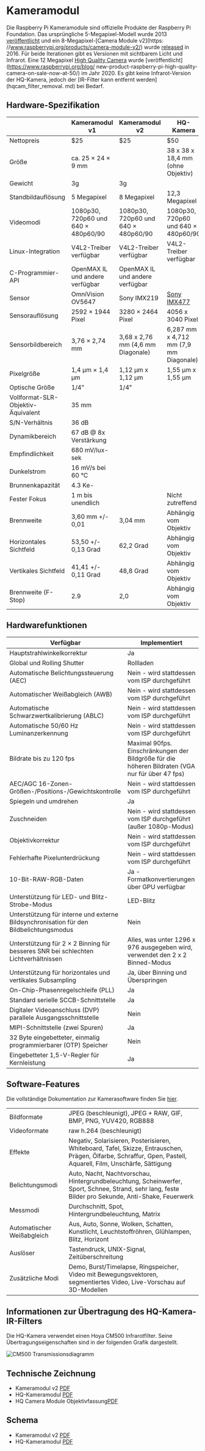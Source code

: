 # Kameramodul

Die Raspberry Pi Kameramodule sind offizielle Produkte der Raspberry Pi Foundation. Das ursprüngliche 5-Megapixel-Modell wurde 2013 [veröffentlicht](https://www.raspberrypi.org/blog/camera-board-available-for-sale/) und ein 8-Megapixel-[Camera Module v2](https: //www.raspberrypi.org/products/camera-module-v2/) wurde [released](https://www.raspberrypi.org/blog/new-8-megapixel-camera-board-sale-25/) in 2016. Für beide Iterationen gibt es Versionen mit sichtbarem Licht und Infrarot. Eine 12 Megapixel [High Quality Camera](https://www.raspberrypi.org/products/raspberry-pi-high-quality-camera/) wurde [veröffentlicht](https://www.raspberrypi.org/blog/ new-product-raspberry-pi-high-quality-camera-on-sale-now-at-50/) im Jahr 2020. Es gibt keine Infrarot-Version der HQ-Kamera, jedoch der [IR-Filter kann entfernt werden](hqcam_filter_removal. md) bei Bedarf.

## Hardware-Spezifikation

| | Kameramodul v1 | Kameramodul v2 | HQ-Kamera |
| --- | --- | --- | --- |
| Nettopreis | $25 | $25 | $50 |
| Größe | ca. 25 × 24 × 9 mm | | 38 x 38 x 18,4 mm (ohne Objektiv) |
| Gewicht | 3g | 3g | |
| Standbildauflösung | 5 Megapixel | 8 Megapixel | 12,3 Megapixel |
| Videomodi | 1080p30, 720p60 und 640 × 480p60/90 | 1080p30, 720p60 und 640 × 480p60/90 | 1080p30, 720p60 und 640 × 480p60/90 |
| Linux-Integration | V4L2-Treiber verfügbar | V4L2-Treiber verfügbar | V4L2-Treiber verfügbar |
| C-Programmier-API | OpenMAX IL und andere verfügbar | OpenMAX IL und andere verfügbar | |
| Sensor | OmniVision OV5647 | Sony IMX219 | [Sony IMX477](https://www.sony-semicon.co.jp/products/common/pdf/IMX477-AACK_Flyer.pdf) |
| Sensorauflösung | 2592 × 1944 Pixel | 3280 × 2464 Pixel | 4056 x 3040 Pixel|
| Sensorbildbereich | 3,76 × 2,74 mm | 3,68 x 2,76 mm (4,6 mm Diagonale) | 6,287 mm x 4,712 mm (7,9 mm Diagonale) |
| Pixelgröße | 1,4 µm × 1,4 µm | 1,12 µm x 1,12 µm | 1,55 µm x 1,55 µm |
| Optische Größe | 1/4" | 1/4" | |
| Vollformat-SLR-Objektiv-Äquivalent | 35 mm | | |
| S/N-Verhältnis | 36 dB | | |
| Dynamikbereich | 67 dB @ 8x Verstärkung | | |
| Empfindlichkeit | 680 mV/lux-sek | | |
| Dunkelstrom | 16 mV/s bei 60 °C | | |
| Brunnenkapazität | 4.3 Ke- | | |
| Fester Fokus | 1 m bis unendlich | | Nicht zutreffend |
| Brennweite | 3,60 mm +/- 0,01 | 3,04 mm | Abhängig vom Objektiv |
| Horizontales Sichtfeld | 53,50 +/- 0,13 Grad | 62,2 Grad | Abhängig vom Objektiv|
| Vertikales Sichtfeld | 41,41 +/- 0,11 Grad | 48,8 Grad | Abhängig vom Objektiv |
| Brennweite (F-Stop) | 2.9 | 2,0 | Abhängig vom Objektiv |

## Hardwarefunktionen

| Verfügbar | Implementiert |
| --- | --- |
| Hauptstrahlwinkelkorrektur | Ja |
| Global und Rolling Shutter | Rollladen |
| Automatische Belichtungssteuerung (AEC) | Nein - wird stattdessen vom ISP durchgeführt |
| Automatischer Weißabgleich (AWB) | Nein - wird stattdessen vom ISP durchgeführt |
| Automatische Schwarzwertkalibrierung (ABLC) | Nein - wird stattdessen vom ISP durchgeführt |
| Automatische 50/60 Hz Luminanzerkennung | Nein - wird stattdessen vom ISP durchgeführt |
| Bildrate bis zu 120 fps | Maximal 90fps. Einschränkungen der Bildgröße für die höheren Bildraten (VGA nur für über 47 fps) |
| AEC/AGC 16-Zonen-Größen-/Positions-/Gewichtskontrolle | Nein - wird stattdessen vom ISP durchgeführt |
| Spiegeln und umdrehen | Ja |
| Zuschneiden | Nein - wird stattdessen vom ISP durchgeführt (außer 1080p-Modus) |
| Objektivkorrektur | Nein - wird stattdessen vom ISP durchgeführt |
| Fehlerhafte Pixelunterdrückung | Nein - wird stattdessen vom ISP durchgeführt |
| 10-Bit-RAW-RGB-Daten | Ja - Formatkonvertierungen über GPU verfügbar |
| Unterstützung für LED- und Blitz-Strobe-Modus | LED-Blitz |
| Unterstützung für interne und externe Bildsynchronisation für den Bildbelichtungsmodus | Nein |
| Unterstützung für 2 × 2 Binning für besseres SNR bei schlechten Lichtverhältnissen | Alles, was unter 1296 x 976 ausgegeben wird, verwendet den 2 x 2 Binned-Modus |
| Unterstützung für horizontales und vertikales Subsampling | Ja, über Binning und Überspringen |
| On-Chip-Phasenregelschleife (PLL) | Ja |
| Standard serielle SCCB-Schnittstelle | Ja |
| Digitaler Videoanschluss (DVP) parallele Ausgangsschnittstelle | Nein |
| MIPI-Schnittstelle (zwei Spuren) | Ja |
| 32 Byte eingebetteter, einmalig programmierbarer (OTP) Speicher | Nein |
| Eingebetteter 1,5-V-Regler für Kernleistung | Ja |

## Software-Features

Die vollständige Dokumentation zur Kamerasoftware finden Sie [hier](../../raspbian/applications/camera.md).

| | |
| --- | --- |
| Bildformate | JPEG (beschleunigt), JPEG + RAW, GIF, BMP, PNG, YUV420, RGB888 |
| Videoformate | raw h.264 (beschleunigt) |
| Effekte | Negativ, Solarisieren, Posterisieren, Whiteboard, Tafel, Skizze, Entrauschen, Prägen, Ölfarbe, Schraffur, Gpen, Pastell, Aquarell, Film, Unschärfe, Sättigung |
| Belichtungsmodi |Auto, Nacht, Nachtvorschau, Hintergrundbeleuchtung, Scheinwerfer, Sport, Schnee, Strand, sehr lang, feste Bilder pro Sekunde, Anti-Shake, Feuerwerk |
| Messmodi | Durchschnitt, Spot, Hintergrundbeleuchtung, Matrix |
| Automatischer Weißabgleich | Aus, Auto, Sonne, Wolken, Schatten, Kunstlicht, Leuchtstoffröhren, Glühlampen, Blitz, Horizont |
| Auslöser | Tastendruck, UNIX-Signal, Zeitüberschreitung |
| Zusätzliche Modi | Demo, Burst/Timelapse, Ringspeicher, Video mit Bewegungsvektoren, segmentiertes Video, Live-Vorschau auf 3D-Modellen |

## Informationen zur Übertragung des HQ-Kamera-IR-Filters

Die HQ-Kamera verwendet einen Hoya CM500 Infrarotfilter. Seine Übertragungseigenschaften sind in der folgenden Grafik dargestellt.

![CM500 Transmissionsdiagramm](./hoyacm500.png)

## Technische Zeichnung

- Kameramodul v2 [PDF](mechanisch/rpi_MECH_Camera2_2p1.pdf)
- HQ-Kameramodul [PDF](mechanisch/rpi_MECH_HQcamera_1p0.pdf)
- HQ Camera Module Objektivfassung[PDF](mechanisch/rpi_MECH_HQcamera_lensmount_1p0.pdf)
  
## Schema

- Kameramodul v2 [PDF](schematics/rpi_SCH_Camera2_2p1.pdf)
- HQ-Kameramodul [PDF](schematics/rpi_SCH_HQcamera_1p0.pdf)